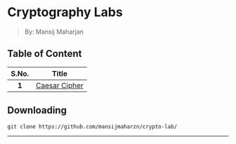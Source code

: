 # Cryptography Labs
> By: Mansij Maharjan

## Table of Content
|  **S.No.**  |     **Title**     |
|:-----------:|:-----------------:|
|    **1**    |  [Caesar Cipher]  |


## Downloading
```
git clone https://github.com/mansijmaharzn/crypto-lab/
```


---
[Caesar Cipher]: https://github.com/mansijmaharzn/crypto-lab/tree/main/lab-1